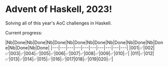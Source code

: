 # Advent of Haskell, 2023!

Solving all of this year's AoC challenges in Haskell.

Current progress:

|Nb|Done|Nb|Done|Nb|Done|Nb|Done|Nb|Done|Nb|Done|Nb|Done|Nb|Done|Nb|Done|Nb|Done|
|---|---|---|---|---|---|---|---|---|---|
|001|✅|002|✅|003|✅|004|✅|005|✅|006|✅|007|✅|008|✅|009|✅|010|✅|
|011|✅|012|✅|013|✅|014|✅|015|✅|016|✅|017|018|✅|019|020|✅|


